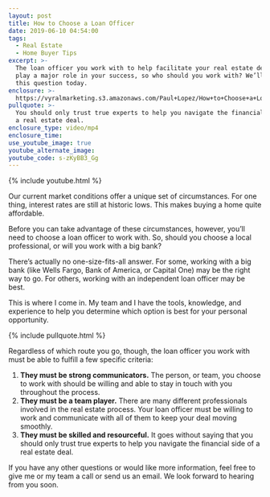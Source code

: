 ```yaml
---
layout: post
title: How to Choose a Loan Officer
date: 2019-06-10 04:54:00
tags:
  - Real Estate
  - Home Buyer Tips
excerpt: >-
  The loan officer you work with to help facilitate your real estate deal will
  play a major role in your success, so who should you work with? We’ll discuss
  this question today.
enclosure: >-
  https://vyralmarketing.s3.amazonaws.com/Paul+Lopez/How+to+Choose+a+Loan+Officer.mp4
pullquote: >-
  You should only trust true experts to help you navigate the financial side of
  a real estate deal.
enclosure_type: video/mp4
enclosure_time:
use_youtube_image: true
youtube_alternate_image:
youtube_code: s-zKyBB3_Gg
---
```


{% include youtube.html %}

Our current market conditions offer a unique set of circumstances. For one thing, interest rates are still at historic lows. This makes buying a home quite affordable.

Before you can take advantage of these circumstances, however, you’ll need to choose a loan officer to work with. So, should you choose a local professional, or will you work with a big bank?&nbsp;

There’s actually no one-size-fits-all answer. For some, working with a big bank (like Wells Fargo, Bank of America, or Capital One) may be the right way to go. For others, working with an independent loan officer may be best.&nbsp;

This is where I come in. My team and I have the tools, knowledge, and experience to help you determine which option is best for your personal opportunity.&nbsp;

{% include pullquote.html %}

Regardless of which route you go, though, the loan officer you work with must be able to fulfill a few specific criteria:

1. **They must be strong communicators.** The person, or team, you choose to work with should be willing and able to stay in touch with you throughout the process.&nbsp;
2. **They must be a team player.** There are many different professionals involved in the real estate process. Your loan officer must be willing to work and communicate with all of them to keep your deal moving smoothly.&nbsp;
3. **They must be skilled and resourceful.** It goes without saying that you should only trust true experts to help you navigate the financial side of a real estate deal.&nbsp;

If you have any other questions or would like more information, feel free to give me or my team a call or send us an email. We look forward to hearing from you soon.<br>&nbsp;